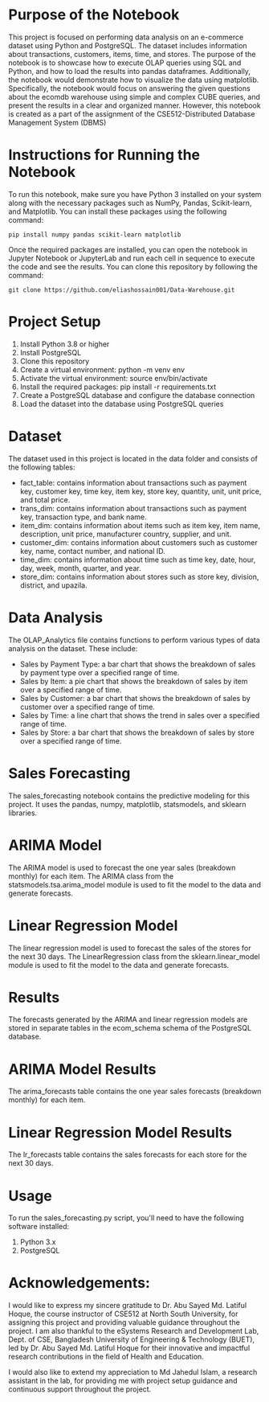 # Purpose of the Notebook
This project is focused on performing data analysis on an e-commerce dataset using Python and PostgreSQL. The dataset includes information about transactions, customers, items, time, and stores. 
The purpose of the notebook is to showcase how to execute OLAP queries using SQL and Python, and how to load the results into pandas dataframes. Additionally, the notebook would demonstrate how to visualize the data using matplotlib. Specifically, the notebook would focus on answering the given questions 
about the ecomdb warehouse using simple and complex CUBE queries, and present the results in a clear and organized manner. However, this notebook is created as a part of the assignment of the CSE512-Distributed Database Management System (DBMS)

# Instructions for Running the Notebook

To run this notebook, make sure you have Python 3 installed on your system along with the necessary packages such as NumPy, Pandas, Scikit-learn, and Matplotlib. You can install these packages using the following command:

```
pip install numpy pandas scikit-learn matplotlib
```
Once the required packages are installed, you can open the notebook in Jupyter Notebook or JupyterLab and run each cell in sequence to execute the code and see the results. You can clone this repository by following the command:

```
git clone https://github.com/eliashossain001/Data-Warehouse.git

```
# Project Setup
1. Install Python 3.8 or higher
2. Install PostgreSQL
3. Clone this repository
4. Create a virtual environment: python -m venv env
5. Activate the virtual environment: source env/bin/activate
6. Install the required packages: pip install -r requirements.txt
7. Create a PostgreSQL database and configure the database connection
8. Load the dataset into the database using PostgreSQL queries


# Dataset
The dataset used in this project is located in the data folder and consists of the following tables:

* fact_table: contains information about transactions such as payment key, customer key, time key, item key, store key, quantity, unit, unit price, and total price.
* trans_dim: contains information about transactions such as payment key, transaction type, and bank name.
* item_dim: contains information about items such as item key, item name, description, unit price, manufacturer country, supplier, and unit.
* customer_dim: contains information about customers such as customer key, name, contact number, and national ID.
* time_dim: contains information about time such as time key, date, hour, day, week, month, quarter, and year.
* store_dim: contains information about stores such as store key, division, district, and upazila.

# Data Analysis
The OLAP_Analytics file contains functions to perform various types of data analysis on the dataset. These include:

* Sales by Payment Type: a bar chart that shows the breakdown of sales by payment type over a specified range of time.
* Sales by Item: a pie chart that shows the breakdown of sales by item over a specified range of time.
* Sales by Customer: a bar chart that shows the breakdown of sales by customer over a specified range of time.
* Sales by Time: a line chart that shows the trend in sales over a specified range of time.
* Sales by Store: a bar chart that shows the breakdown of sales by store over a specified range of time.


# Sales Forecasting
The sales_forecasting notebook contains the predictive modeling for this project. It uses the pandas, numpy, matplotlib, statsmodels, and sklearn libraries.

# ARIMA Model
The ARIMA model is used to forecast the one year sales (breakdown monthly) for each item. The ARIMA class from the statsmodels.tsa.arima_model module is used to fit the model to the data and generate forecasts.

# Linear Regression Model
The linear regression model is used to forecast the sales of the stores for the next 30 days. The LinearRegression class from the sklearn.linear_model module is used to fit the model to the data and generate forecasts.

# Results
The forecasts generated by the ARIMA and linear regression models are stored in separate tables in the ecom_schema schema of the PostgreSQL database.

# ARIMA Model Results
The arima_forecasts table contains the one year sales forecasts (breakdown monthly) for each item.

# Linear Regression Model Results
The lr_forecasts table contains the sales forecasts for each store for the next 30 days.

# Usage
To run the sales_forecasting.py script, you'll need to have the following software installed:

1. Python 3.x
2. PostgreSQL

# Acknowledgements:

I would like to express my sincere gratitude to Dr. Abu Sayed Md. Latiful Hoque, the course instructor of CSE512 at North South University, for assigning this project and providing valuable guidance throughout the project. I am also thankful to the eSystems Research and Development Lab, Dept. of CSE, Bangladesh University of Engineering & Technology (BUET), led by Dr. Abu Sayed Md. Latiful Hoque for their innovative and impactful research contributions in the field of Health and Education.

I would also like to extend my appreciation to Md Jahedul Islam, a research assistant in the lab, for providing me with project setup guidance and continuous support throughout the project.

